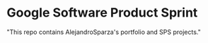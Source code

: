 # Google Software Product Sprint

"This repo contains AlejandroSparza's portfolio and SPS projects."
